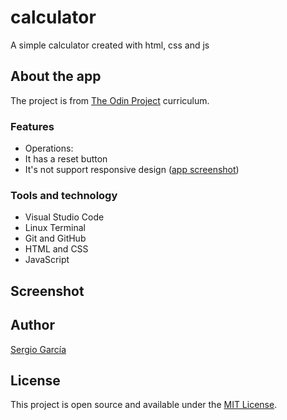 # calculator

A simple calculator created with html, css and js

## About the app

The project is from [The Odin Project](https://www.theodinproject.com/lessons/foundations-calculator) curriculum.

### Features

- Operations:
- It has a reset button
- It's not support responsive design ([app screenshot](#screenshot))

### Tools and technology

- Visual Studio Code
- Linux Terminal
- Git and GitHub
- HTML and CSS
- JavaScript

## Screenshot

## Author

[Sergio García](https://github.com/sergiogarciiam)

## License

This project is open source and available under the [MIT License](./LICENSE).
